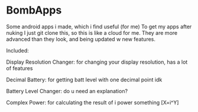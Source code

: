 # BombApps
Some android apps i made, which i find useful (for me)
To get my apps after nuking I just git clone this, so this is like a cloud for me.
They are more advanced than they look, and being updated w new features.

Included:

Display Resolution Changer: for changing your display resolution, has a lot of features

Decimal Battery: for getting batt level with one decimal point idk

Battery Level Changer: do u need an explanation?

Complex Power: for calculating the result of i power something [X=i^Y]
